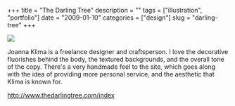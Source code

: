+++
title = "The Darling Tree"
description = ""
tags = ["illustration", "portfolio"]
date = "2009-01-10"
categories = ["design"]
slug = "darling-tree"
+++




  <div id="screens-thumbs" class="clearfix">
    <div class="txt-center" id="design-submission"><a href="http://www.thedarlingtree.com/index"><img id='bluga-thumbnail-1440' class='bluga-thumbnail large' src='//konigi.com/media/bluga/
wt4969092e900a5_0.jpg'/></a></div>  
  </div>   
<p>Joanna Klima is a freelance designer and craftsperson. I love the decorative fluorishes behind the body, the textured backgrounds, and the overall tone of the copy. There's a very handmade feel to the site, which goes along with the idea of providing more personal service, and the aesthetic that Klima is known for.</p>
<p><a href="http://www.thedarlingtree.com/index">http://www.thedarlingtree.com/index</a></p>
